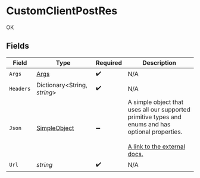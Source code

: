 # CustomClientPostRes

OK


## Fields

| Field                                                                                                                                                             | Type                                                                                                                                                              | Required                                                                                                                                                          | Description                                                                                                                                                       |
| ----------------------------------------------------------------------------------------------------------------------------------------------------------------- | ----------------------------------------------------------------------------------------------------------------------------------------------------------------- | ----------------------------------------------------------------------------------------------------------------------------------------------------------------- | ----------------------------------------------------------------------------------------------------------------------------------------------------------------- |
| `Args`                                                                                                                                                            | [Args](../../Models/Operations/Args.md)                                                                                                                           | :heavy_check_mark:                                                                                                                                                | N/A                                                                                                                                                               |
| `Headers`                                                                                                                                                         | Dictionary<String, *string*>                                                                                                                                      | :heavy_check_mark:                                                                                                                                                | N/A                                                                                                                                                               |
| `Json`                                                                                                                                                            | [SimpleObject](../../Models/Shared/SimpleObject.md)                                                                                                               | :heavy_minus_sign:                                                                                                                                                | A simple object that uses all our supported primitive types and enums and has optional properties.<br/><br/>[A link to the external docs.](https://docs.speakeasyapi.dev) |
| `Url`                                                                                                                                                             | *string*                                                                                                                                                          | :heavy_check_mark:                                                                                                                                                | N/A                                                                                                                                                               |